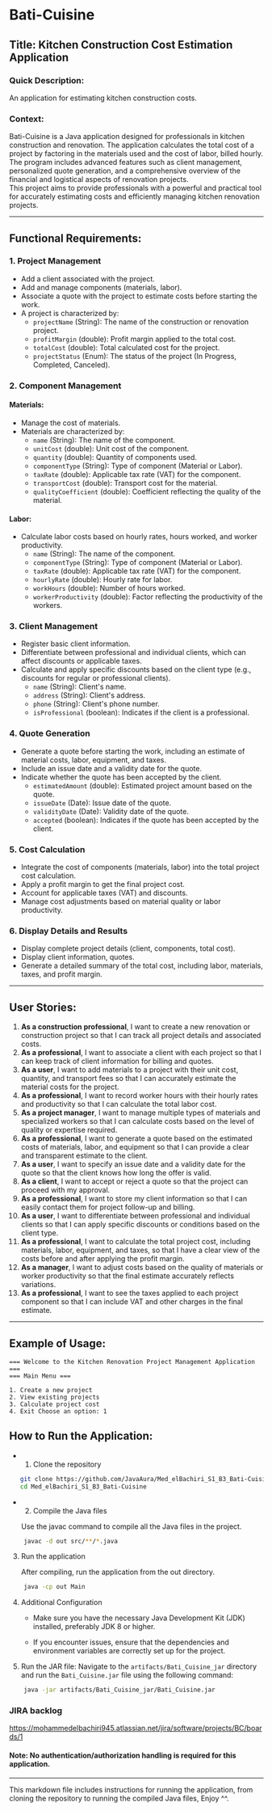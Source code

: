# Bati-Cuisine

## Title: Kitchen Construction Cost Estimation Application

### Quick Description:
An application for estimating kitchen construction costs.

### Context:
Bati-Cuisine is a Java application designed for professionals in kitchen construction and renovation. The application calculates the total cost of a project by factoring in the materials used and the cost of labor, billed hourly.  
The program includes advanced features such as client management, personalized quote generation, and a comprehensive overview of the financial and logistical aspects of renovation projects.  
This project aims to provide professionals with a powerful and practical tool for accurately estimating costs and efficiently managing kitchen renovation projects.

---

## Functional Requirements:

### 1. Project Management
- Add a client associated with the project.
- Add and manage components (materials, labor).
- Associate a quote with the project to estimate costs before starting the work.
- A project is characterized by:
    - `projectName` (String): The name of the construction or renovation project.
    - `profitMargin` (double): Profit margin applied to the total cost.
    - `totalCost` (double): Total calculated cost for the project.
    - `projectStatus` (Enum): The status of the project (In Progress, Completed, Canceled).

### 2. Component Management
#### Materials:
- Manage the cost of materials.
- Materials are characterized by:
    - `name` (String): The name of the component.
    - `unitCost` (double): Unit cost of the component.
    - `quantity` (double): Quantity of components used.
    - `componentType` (String): Type of component (Material or Labor).
    - `taxRate` (double): Applicable tax rate (VAT) for the component.
    - `transportCost` (double): Transport cost for the material.
    - `qualityCoefficient` (double): Coefficient reflecting the quality of the material.

#### Labor:
- Calculate labor costs based on hourly rates, hours worked, and worker productivity.
    - `name` (String): The name of the component.
    - `componentType` (String): Type of component (Material or Labor).
    - `taxRate` (double): Applicable tax rate (VAT) for the component.
    - `hourlyRate` (double): Hourly rate for labor.
    - `workHours` (double): Number of hours worked.
    - `workerProductivity` (double): Factor reflecting the productivity of the workers.

### 3. Client Management
- Register basic client information.
- Differentiate between professional and individual clients, which can affect discounts or applicable taxes.
- Calculate and apply specific discounts based on the client type (e.g., discounts for regular or professional clients).
    - `name` (String): Client's name.
    - `address` (String): Client's address.
    - `phone` (String): Client's phone number.
    - `isProfessional` (boolean): Indicates if the client is a professional.

### 4. Quote Generation
- Generate a quote before starting the work, including an estimate of material costs, labor, equipment, and taxes.
- Include an issue date and a validity date for the quote.
- Indicate whether the quote has been accepted by the client.
    - `estimatedAmount` (double): Estimated project amount based on the quote.
    - `issueDate` (Date): Issue date of the quote.
    - `validityDate` (Date): Validity date of the quote.
    - `accepted` (boolean): Indicates if the quote has been accepted by the client.

### 5. Cost Calculation
- Integrate the cost of components (materials, labor) into the total project cost calculation.
- Apply a profit margin to get the final project cost.
- Account for applicable taxes (VAT) and discounts.
- Manage cost adjustments based on material quality or labor productivity.

### 6. Display Details and Results
- Display complete project details (client, components, total cost).
- Display client information, quotes.
- Generate a detailed summary of the total cost, including labor, materials, taxes, and profit margin.

---

## User Stories:

1. **As a construction professional**, I want to create a new renovation or construction project so that I can track all project details and associated costs.
2. **As a professional**, I want to associate a client with each project so that I can keep track of client information for billing and quotes.
3. **As a user**, I want to add materials to a project with their unit cost, quantity, and transport fees so that I can accurately estimate the material costs for the project.
4. **As a professional**, I want to record worker hours with their hourly rates and productivity so that I can calculate the total labor cost.
5. **As a project manager**, I want to manage multiple types of materials and specialized workers so that I can calculate costs based on the level of quality or expertise required.
6. **As a professional**, I want to generate a quote based on the estimated costs of materials, labor, and equipment so that I can provide a clear and transparent estimate to the client.
7. **As a user**, I want to specify an issue date and a validity date for the quote so that the client knows how long the offer is valid.
8. **As a client**, I want to accept or reject a quote so that the project can proceed with my approval.
9. **As a professional**, I want to store my client information so that I can easily contact them for project follow-up and billing.
10. **As a user**, I want to differentiate between professional and individual clients so that I can apply specific discounts or conditions based on the client type.
11. **As a professional**, I want to calculate the total project cost, including materials, labor, equipment, and taxes, so that I have a clear view of the costs before and after applying the profit margin.
12. **As a manager**, I want to adjust costs based on the quality of materials or worker productivity so that the final estimate accurately reflects variations.
13. **As a professional**, I want to see the taxes applied to each project component so that I can include VAT and other charges in the final estimate.

---

## Example of Usage:

    === Welcome to the Kitchen Renovation Project Management Application === 
    === Main Menu ===

    1. Create a new project
    2. View existing projects
    3. Calculate project cost
    4. Exit Choose an option: 1

## How to Run the Application:
- 1. Clone the repository 
```bash 
   git clone https://github.com/JavaAura/Med_elBachiri_S1_B3_Bati-Cuisine
   cd Med_elBachiri_S1_B3_Bati-Cuisine
   ```

- 2. Compile the Java files

    Use the javac command to compile all the Java files in the project.
```bash
    javac -d out src/**/*.java
```
3. Run the application

    After compiling, run the application from the out directory.
```bash
    java -cp out Main
```
4. Additional Configuration

    - Make sure you have the necessary Java Development Kit (JDK) installed, preferably JDK 8 or higher.

    - If you encounter issues, ensure that the dependencies and environment variables are correctly set up for the project.
5. Run the JAR file: Navigate to the `artifacts/Bati_Cuisine_jar` directory and run the `Bati_Cuisine.jar` file using the following command:
```bash
    java -jar artifacts/Bati_Cuisine_jar/Bati_Cuisine.jar
```

### JIRA backlog
https://mohammedelbachiri945.atlassian.net/jira/software/projects/BC/boards/1

#### Note: No authentication/authorization handling is required for this application.

---
This markdown file includes instructions for running the application, from cloning the repository to running the compiled Java files, Enjoy ^^.
